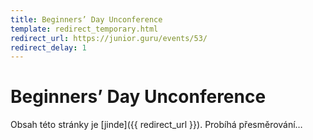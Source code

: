 ```yaml
---
title: Beginners’ Day Unconference
template: redirect_temporary.html
redirect_url: https://junior.guru/events/53/
redirect_delay: 1
---
```


# Beginners’ Day Unconference

Obsah této stránky je [jinde]({{ redirect_url }}). Probíhá přesměrování…
